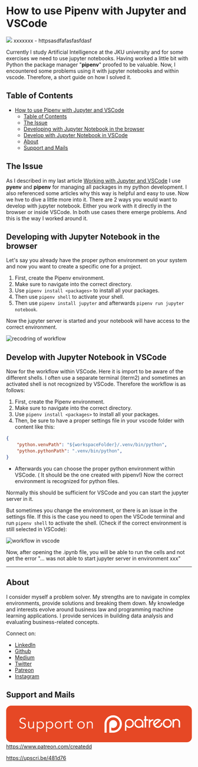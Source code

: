 # How to use Pipenv with Jupyter and VSCode

[<img src="XXXXXXXX">](
httpsasdfafasfasfdasf)
xxxxxxx - httpsasdfafasfasfdasf


Currently I study Artificial Intelligence at the JKU university and for some exercises we need to use jupyter notebooks. Having worked a little bit with Python the package manager "**pipenv**" proofed to be valuable. Now, I encountered some problems using it with jupyter notebooks and within vscode. Therefore, a short guide on how I solved it.

## Table of Contents
- [How to use Pipenv with Jupyter and VSCode](#how-to-use-pipenv-with-jupyter-and-vscode)
  - [Table of Contents](#table-of-contents)
  - [The Issue](#the-issue)
  - [Developing with Jupyter Notebook in the browser](#developing-with-jupyter-notebook-in-the-browser)
  - [Develop with Jupyter Notebook in VSCode](#develop-with-jupyter-notebook-in-vscode)
  - [About](#about)
  - [Support and Mails](#support-and-mails)

## The Issue

As I described in my last article [Working with Jupyter and VSCode](https://towardsdatascience.com/working-with-vscode-and-jupyter-notebook-style-5ecaf47f9f84) I use **pyenv** and **pipenv** for managing all packages in my python development. I also referenced some articles why this way is helpful and easy to use.
Now we hve to dive a little more into it. There are 2 ways you would want to develop with jupyter notebook. Either you work with it directly in the browser or inside VSCode. In both use cases there emerge problems. And this is the way I worked around it.

## Developing with Jupyter Notebook in the browser

Let's say you already have the proper python environment on your system and now you want to create a specific one for a project.

1. First, create the Pipenv environment.
1. Make sure to navigate into the correct directory.
1. Use `pipenv install <packages>` to install all your packages.
1. Then use `pipenv shell` to activate your shell.
1. Then use `pipenv install jupyter` and afterwards `pipenv run jupyter notebook`.

Now the jupyter server is started and your notebook will have access to the correct environment.

![recodring of workflow](http://g.recordit.co/TKgvPApDuF.gif)

## Develop with Jupyter Notebook in VSCode

Now for the workflow within VSCode.
Here it is import to be aware of the different shells. I often use a separate terminal (iterm2) and sometimes an activated shell is not recognized by VSCode. Therefore the workflow is as follows:


1. First, create the Pipenv environment.
1. Make sure to navigate into the correct directory.
1. Use `pipenv install <packages>` to install all your packages.
1. Then, be sure to have a proper settings file in your vscode folder with content like this:

```json
{
    "python.venvPath": "${workspaceFolder}/.venv/bin/python",
    "python.pythonPath": ".venv/bin/python",
}
```
- Afterwards you can choose the proper python environment within VSCode. ( It should be the one created with pipenv!)
Now the correct environment is recognized for python files.

Normally this should be sufficient for VSCode and you can start the jupyter server in it.

But sometimes you change the environment, or there is an issue in the settings file.
If this is the case you need to open the VSCode terminal and run `pipenv shell` to activate the shell. (Check if the correct environment is still selected in VSCode):

![workflow in vscode](http://g.recordit.co/rW0naXU6ZT.gif)


Now, after opening the .ipynb file, you will be able to run the cells and not get the error "... was not able to start jupyter server in environment xxx"

---

## About

I consider myself a problem solver. My strengths are to navigate in complex environments, provide solutions and breaking them down.
My knowledge and interests evolve around business law and programming machine learning applications.
I provide services in building data analysis and evaluating business-related concepts.

Connect on:
- [LinkedIn](https://www.linkedin.com/in/createdd)
- [Github](https://github.com/Createdd)
- [Medium](https://medium.com/@createdd)
- [Twitter](https://twitter.com/_createdd)
- [Patreon](https://www.patreon.com/createdd)
- [Instagram](https://www.instagram.com/create.dd/)

## Support and Mails

[![supportPatreon](../../patreonImg.png)](https://www.patreon.com/createdd)
https://www.patreon.com/createdd

https://upscri.be/481d76

<!-- Written by Daniel Deutsch -->